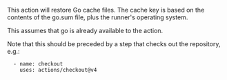 This action will restore Go cache files. The cache key is based on the contents
of the go.sum file, plus the runner's operating system.

This assumes that go is already available to the action.

Note that this should be preceded by a step that checks out the repository, e.g.:

      - name: checkout
        uses: actions/checkout@v4
